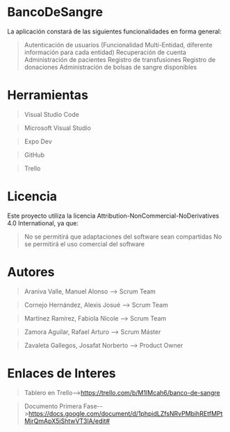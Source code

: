 # BancoDeSangre
La aplicación constará de las siguientes funcionalidades en forma general:
>Autenticación de usuarios (Funcionalidad Multi-Entidad, diferente información para cada entidad)
>Recuperación de cuenta
>Administración de pacientes
>Registro de transfusiones
>Registro de donaciones
>Administración de bolsas de sangre disponibles


# Herramientas
>Visual Studio Code

>Microsoft Visual Studio

>Expo Dev

>GitHub

>Trello

# Licencia
Este proyecto utiliza la licencia Attribution-NonCommercial-NoDerivatives 4.0 International, ya que:
>No se permitirá que adaptaciones del software sean compartidas
>No se permitirá el uso comercial del software


# Autores
>Araniva Valle, Manuel Alonso --> Scrum Team

>Cornejo Hernández, Alexis Josué --> Scrum Team

>Martínez Ramírez, Fabiola Nicole --> Scrum Team

>Zamora Aguilar, Rafael Arturo --> Scrum Máster

>Zavaleta Gallegos, Josafat Norberto --> Product Owner

# Enlaces de Interes 
>Tablero en Trello-->https://trello.com/b/M1IMcah6/banco-de-sangre

>Documento Primera Fase-->https://docs.google.com/document/d/1phpidLZfsNRvPMbihREtfMPtMjrQmApX5jShtwVT3lA/edit#

